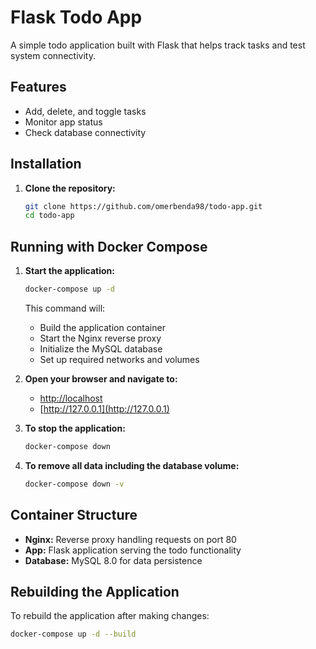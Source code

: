 # Flask Todo App

A simple todo application built with Flask that helps track tasks and test system connectivity.

## Features

- Add, delete, and toggle tasks
- Monitor app status
- Check database connectivity

## Installation

1. **Clone the repository:**
   ```sh
   git clone https://github.com/omerbenda98/todo-app.git
   cd todo-app
   ```

## Running with Docker Compose

1. **Start the application:**

   ```sh
   docker-compose up -d
   ```

   This command will:

   - Build the application container
   - Start the Nginx reverse proxy
   - Initialize the MySQL database
   - Set up required networks and volumes

2. **Open your browser and navigate to:**

   - [http://localhost](http://localhost)
   - [http://127.0.0.1](http://127.0.0.1)

3. **To stop the application:**

   ```sh
   docker-compose down
   ```

4. **To remove all data including the database volume:**
   ```sh
   docker-compose down -v
   ```

## Container Structure

- **Nginx:** Reverse proxy handling requests on port 80
- **App:** Flask application serving the todo functionality
- **Database:** MySQL 8.0 for data persistence

## Rebuilding the Application

To rebuild the application after making changes:

```sh
docker-compose up -d --build
```
